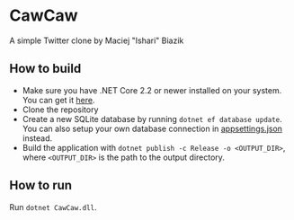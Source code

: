# CawCaw
A simple Twitter clone by Maciej "Ishari" Biazik

## How to build
* Make sure you have .NET Core 2.2 or newer installed on your system. You can get it [here](https://dotnet.microsoft.com/download).
* Clone the repository
* Create a new SQLite database by running `dotnet ef database update`. You can also setup your own database connection in [appsettings.json](appsettings.json) instead.
* Build the application with `dotnet publish -c Release -o <OUTPUT_DIR>`, where `<OUTPUT_DIR>` is the path to the output directory.

## How to run
Run `dotnet CawCaw.dll`.
